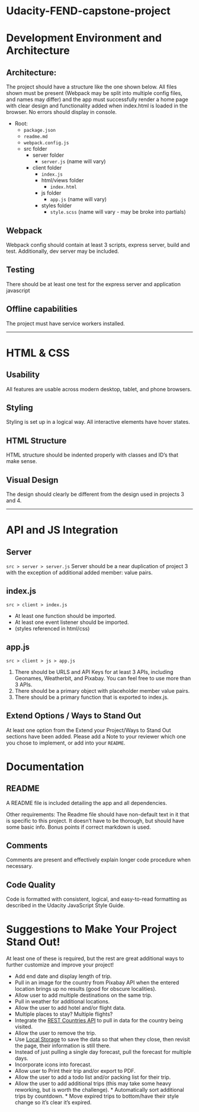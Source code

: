 # Udacity-FEND-capstone-project

# Development Environment and Architecture

## Architecture:

The project should have a structure like the one shown below. All files shown must be present (Webpack may be split into multiple config files, and names may differ) and the app must successfully render a home page with clear design and functionality added when index.html is loaded in the browser. No errors should display in console.

- Root:
  - `package.json`
  - `readme.md`
  - `webpack.config.js`
  - src folder
    - server folder
      - `server.js` (name will vary)
    - client folder
      - `index.js`
      - html/views folder
        - `index.html`
      - js folder
        - `app.js` (name will vary)
      - styles folder
        - `style.scss` (name will vary - may be broke into partials)

## Webpack

Webpack config should contain at least 3 scripts, express server, build and test. Additionally, dev server may be included.

## Testing

There should be at least one test for the express server and application javascript

## Offline capabilities

The project must have service workers installed.

----

# HTML & CSS

## Usability

All features are usable across modern desktop, tablet, and phone browsers.

## Styling

Styling is set up in a logical way. All interactive elements have hover states.

## HTML Structure

HTML structure should be indented properly with classes and ID’s that make sense.

## Visual Design

The design should clearly be different from the design used in projects 3 and 4.

----

# API and JS Integration

## Server

`src > server > server.js`
Server should be a near duplication of project 3 with the exception of additional added member: value pairs.
    
## index.js

`src > client > index.js`

- At least one function should be imported.
- At least one event listener should be imported.
- (styles referenced in html/css)


## app.js

`src > client > js > app.js`
1. There should be URLS and API Keys for at least 3 APIs, including Geonames, Weatherbit, and Pixabay. You can feel free to use more than 3 APIs.
2. There should be a primary object with placeholder member value pairs.
3. There should be a primary function that is exported to index.js.

## Extend Options / Ways to Stand Out

At least one option from the Extend your Project/Ways to Stand Out sections have been added. Please add a Note to your reviewer which one you chose to implement, or add into your `README`.

# Documentation

## README

A README file is included detailing the app and all dependencies.

Other requirements:
The Readme file should have non-default text in it that is specific to this project. It doesn’t have to be thorough, but should have some basic info. Bonus points if correct markdown is used.

## Comments

Comments are present and effectively explain longer code procedure when necessary.

## Code Quality

Code is formatted with consistent, logical, and easy-to-read formatting as described in the Udacity JavaScript Style Guide.

# Suggestions to Make Your Project Stand Out!
At least one of these is required, but the rest are great additional ways to further customize and improve your project!

- Add end date and display length of trip.
- Pull in an image for the country from Pixabay API when the entered location brings up no results (good for obscure localities).
- Allow user to add multiple destinations on the same trip.
- Pull in weather for additional locations.
- Allow the user to add hotel and/or flight data.
- Multiple places to stay? Multiple flights?
- Integrate the [REST Countries API](https://restcountries.eu/) to pull in data for the country being visited.
- Allow the user to remove the trip.
- Use [Local Storage](https://www.taniarascia.com/how-to-use-local-storage-with-javascript/) to save the data so that when they close, then revisit the page, their information is still there.
- Instead of just pulling a single day forecast, pull the forecast for multiple days.
- Incorporate icons into forecast.
- Allow user to Print their trip and/or export to PDF.
- Allow the user to add a todo list and/or packing list for their trip.
- Allow the user to add additional trips (this may take some heavy reworking, but is worth the challenge).
        * Automatically sort additional trips by countdown.
        * Move expired trips to bottom/have their style change so it’s clear it’s expired.